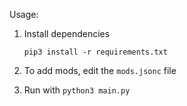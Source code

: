 Usage:

1. Install dependencies
   
   `pip3 install -r requirements.txt`

2. To add mods, edit the `mods.jsonc` file
   
3. Run with `python3 main.py`
